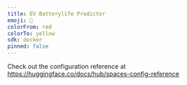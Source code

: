 ```yaml
---
title: EV Batterylife Predictor
emoji: 🐨
colorFrom: red
colorTo: yellow
sdk: docker
pinned: false
---
```


Check out the configuration reference at https://huggingface.co/docs/hub/spaces-config-reference
